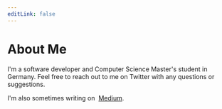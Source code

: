 ```yaml
---
editLink: false
---
```


<script setup>
import { VPTeamMembers } from 'vitepress/theme'

const members = [
  {
    avatar: 'https://www.github.com/tom-mohr.png',
    name: 'Tom Mohr',
    title: 'Software Developer',
    links: [
      { icon: 'twitter', link: 'https://twitter.com/tom_mohr_' },
      { icon: 'youtube', link: 'https://www.youtube.com/@tom-mohr' },
      { icon: 'github', link: 'https://github.com/tom-mohr' }
    ]
  }
]
</script>

# About Me

I'm a software developer and Computer Science Master's student in Germany.
Feel free to reach out to me on Twitter with any questions or suggestions.

<VPTeamMembers size="small" :members="members" />

I'm also sometimes writing on [<img src="/medium.svg" alt="" style="display: inline; vertical-align: middle;"/>](https://medium.com/@tom-mohr) [Medium](https://medium.com/@tom-mohr).
